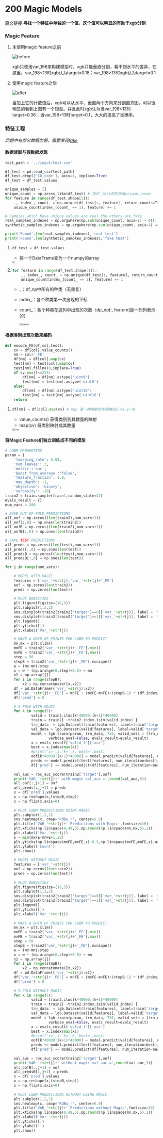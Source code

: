 # 200 Magic Models

[原文链接](https://www.kaggle.com/cdeotte/200-magical-models-santander-0-920)  **寻找一个特征中单独的一个值，这个值可以明显的有助于xgb分割**

### Magic Feature

1. 未使用magic feature之前

   ![before](http://playagricola.com/Kaggle/198without.png)

   ​	xgb只使用var_198来构建模型时，xgb只能垂直分割，看不到水平的差异，在这里，var_198<13时xgb认为target=0.18；var_198>13时xgb认为target=0.1

2. 使用magic feature之后

   ![after](http://playagricola.com/Kaggle/198with.png)

   ​	当加上它的计数值后，xgb可以从水平、垂直两个方向来分割直方图，可以很明显的看到上图有一个矩型。并且此时xgb认为当var_198<13时target=0.36；当var_198>13时target=0.1，大大的提高了准确率。

### 特征工程

*此题中有部分数据为假，需要发现[fake](https://www.kaggle.com/yag320/list-of-fake-samples-and-public-private-lb-split)*

#### 数据读取与假数据发现

```python
test_path = '../input/test.csv'

df_test = pd.read_csv(test_path)
df_test.drop(['ID_code'], axis=1, inplace=True)
df_test = df_test.values

unique_samples = []
unique_count = np.zeros_like(df_test) # 将df_test的形状给unique_count
for feature in range(df_test.shape[1]):
    _, index_, count_ = np.unique(df_test[:, feature], return_counts=True, return_index=True)
    unique_count[index_[count_ == 1], feature] += 1

# Samples which have unique values are real the others are fake
real_samples_indexes = np.argwhere(np.sum(unique_count, axis=1) > 0)[:, 0]
synthetic_samples_indexes = np.argwhere(np.sum(unique_count, axis=1) == 0)[:, 0]

print('Found',len(real_samples_indexes),'real test')
print('Found',len(synthetic_samples_indexes),'fake test')
```

1. ```python
   df_test = df_test.values
   ```

   - 将一个DataFrame变为一个numpy的array

   <img src="pic/magic_feat/1.png" style="zoom:50%;" />

2. ```python
   for feature in range(df_test.shape[1]):
       _, index_, count_ = np.unique(df_test[:, feature], return_counts=True, return_index=True)
       unique_count[index_[count_ == 1], feature] += 1
   ```

   * _：df_np中所有的种类（无重复）

   * index_：各个种类第一次出现的下标

   * count_：各个种类在这列中出现的次数（dp_np[:, feature]是一列列表示的）

     <img src="pic/magic_feat/2.png" alt="unique" style="zoom:50%;" />

#### 根据类别出现次数来编码

```python
def encode_FE(df,col,test):
    cv = df[col].value_counts()
    nm = col+'_FE'
    df[nm] = df[col].map(cv)
    test[nm] = test[col].map(cv)
    test[nm].fillna(0,inplace=True)
    if cv.max()<=255:
        df[nm] = df[nm].astype('uint8')
        test[nm] = test[nm].astype('uint8')
    else:
        df[nm] = df[nm].astype('uint16')
        test[nm] = test[nm].astype('uint16')        
    return
```

1. ```python
   df[nm] = df[col].map(cv) # map 是一种映射的作用类似1->a,2->b
   ```

   * value_counts() 获得类别到其数量的映射
   * map(cv) 将类别映射成其数量

   <img src="pic/magic_feat/3.png" alt="map" style="zoom:50%;" />

#### 将Magic Feature们独立训练成不同的模型

```python
# LGBM PARAMETERS
param = {
    'learning_rate': 0.04,
    'num_leaves': 3,
    'metric':'auc',
    'boost_from_average':'false',
    'feature_fraction': 1.0,
    'max_depth': -1,
    'objective': 'binary',
    'verbosity': -10}
train2 = train.sample(frac=1,random_state=42)
evals_result = {}
num_vars = 200

# SAVE OUT-OF-FOLD PREDICTIONS
all_oof = np.zeros((len(train2),num_vars+1))
all_oof[:,0] = np.ones(len(train2))
all_oofB = np.zeros((len(train2),num_vars+1))
all_oofB[:,0] = np.ones(len(train2))

# SAVE TEST PREDICTIONS
all_preds = np.zeros((len(test),num_vars+1))
all_preds[:,0] = np.ones(len(test))
all_predsB = np.zeros((len(test),num_vars+1))
all_predsB[:,0] = np.ones(len(test))

for j in range(num_vars):
    
    # MODEL WITH MAGIC
    features = ['var_'+str(j),'var_'+str(j)+'_FE']
    oof = np.zeros(len(train2))
    preds = np.zeros(len(test))
    
    # PLOT DENSITIES    
    plt.figure(figsize=(16,5))
    plt.subplot(1,2,2)
    sns.distplot(train2[train2['target']==0]['var_'+str(j)], label = 't=0')
    sns.distplot(train2[train2['target']==1]['var_'+str(j)], label = 't=1')
    plt.legend()
    plt.yticks([])
    plt.xlabel('Var_'+str(j))

    # MAKE A GRID OF POINTS FOR LGBM TO PREDICT    
    mn,mx = plt.xlim()
    mnFE = train2['var_'+str(j)+'_FE'].min()
    mxFE = train2['var_'+str(j)+'_FE'].max()
    step = 50
    stepB = train2['var_'+str(j)+'_FE'].nunique()
    w = (mx-mn)/step
    x = w * (np.arange(0,step)+0.5) + mn
    x2 = np.array([])
    for i in range(stepB):
        x2 = np.concatenate([x,x2])
    df = pd.DataFrame({'var_'+str(j):x2})
    df['var_'+str(j)+'_FE'] = mnFE + (mxFE-mnFE)/(stepB-1) * (df.index//step)
    df['pred'] = 0
    
    # 5-FOLD WITH MAGIC
    for k in range(5):
            valid = train2.iloc[k*40000:(k+1)*40000]
            train = train2[ ~train2.index.isin(valid.index) ]    
            trn_data  = lgb.Dataset(train[features], label=train['target'])
            val_data = lgb.Dataset(valid[features], label=valid['target'])     
            model = lgb.train(param, trn_data, 750, valid_sets = [trn_data, val_data], 
                    verbose_eval=False, evals_result=evals_result)      
            x = evals_result['valid_1']['auc']
            best = x.index(max(x))
            #print('i=',i,'k=',k,'best=',best)
            oof[k*40000:(k+1)*40000] = model.predict(valid[features], num_iteration=best)
            preds += model.predict(test[features], num_iteration=best)/5.0
            df['pred'] += model.predict(df[features], num_iteration=best)/5.0
            
    val_auc = roc_auc_score(train2['target'],oof)
    print('VAR_'+str(j)+' with magic val_auc =',round(val_auc,5))
    all_oof[:,j+1] = oof
    all_preds[:,j+1] = preds
    x = df['pred'].values
    x = np.reshape(x,(stepB,step))
    x = np.flip(x,axis=0)
    
    # PLOT LGBM PREDICTIONS USING MAGIC    
    plt.subplot(1,2,1)
    sns.heatmap(x, cmap='RdBu_r', center=0.0) 
    plt.title('VAR_'+str(j)+' Predictions with Magic',fontsize=16)    
    plt.xticks(np.linspace(0,49,5),np.round(np.linspace(mn,mx,5),1))
    plt.xlabel('Var_'+str(j))
    s = min(mxFE-mnFE+1,20)
    plt.yticks(np.linspace(mnFE,mxFE,s)-0.5,np.linspace(mxFE,mnFE,s).astype('int'))
    plt.ylabel('Count')
    plt.show()
    
    # MODEL WITHOUT MAGIC
    features = ['var_'+str(j)]
    oof = np.zeros(len(train2))
    preds = np.zeros(len(test))
    
    # PLOT DENSITIES
    plt.figure(figsize=(16,5))
    plt.subplot(1,2,2)
    sns.distplot(train2[train2['target']==0]['var_'+str(j)], label = 't=0')
    sns.distplot(train2[train2['target']==1]['var_'+str(j)], label = 't=1')
    plt.legend()
    plt.yticks([])
    plt.xlabel('Var_'+str(j))
    
    # MAKE A GRID OF POINTS FOR LGBM TO PREDICT
    mn,mx = plt.xlim()
    mnFE = train2['var_'+str(j)+'_FE'].min()
    mxFE = train2['var_'+str(j)+'_FE'].max()
    step = 50
    stepB = train2['var_'+str(j)+'_FE'].nunique()
    w = (mx-mn)/step
    x = w * (np.arange(0,step)+0.5) + mn
    x2 = np.array([])
    for i in range(stepB):
        x2 = np.concatenate([x,x2])
    df = pd.DataFrame({'var_'+str(j):x2})
    df['var_'+str(j)+'_FE'] = mnFE + (mxFE-mnFE)/(stepB-1) * (df.index//step)
    df['pred'] = 0
    
    # 5-FOLD WITHOUT MAGIC
    for k in range(5):
            valid = train2.iloc[k*40000:(k+1)*40000]
            train = train2[ ~train2.index.isin(valid.index) ]
            trn_data  = lgb.Dataset(train[features], label=train['target'])
            val_data = lgb.Dataset(valid[features], label=valid['target'])     
            model = lgb.train(param, trn_data, 750, valid_sets = [trn_data, val_data], 
                    verbose_eval=False, evals_result=evals_result)      
            x = evals_result['valid_1']['auc']
            best = x.index(max(x))
            #print('i=',i,'k=',k,'best=',best)
            oof[k*40000:(k+1)*40000] = model.predict(valid[features], num_iteration=best)
            preds += model.predict(test[features], num_iteration=best)/5.0
            df['pred'] += model.predict(df[features], num_iteration=best)/5.0
            
    val_auc = roc_auc_score(train2['target'],oof)
    print('VAR_'+str(j)+' without magic val_auc =',round(val_auc,5))
    all_oofB[:,j+1] = oof
    all_predsB[:,j+1] = preds
    x = df['pred'].values
    x = np.reshape(x,(stepB,step))
    x = np.flip(x,axis=0)
    
    # PLOT LGBM PREDICTIONS WITHOUT USING MAGIC
    plt.subplot(1,2,1)
    sns.heatmap(x, cmap='RdBu_r', center=0.0) 
    plt.title('VAR_'+str(j)+' Predictions without Magic',fontsize=16)
    plt.xticks(np.linspace(0,49,5),np.round(np.linspace(mn,mx,5),1))
    plt.xlabel('Var_'+str(j))
    plt.yticks([])
    plt.ylabel('')
    plt.show()
```

